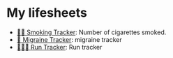 # My lifesheets

- [🚬😀 Smoking Tracker](smoking-tracker): Number of cigarettes smoked.
- [🧠 Migraine Tracker](migraine-tracker): migraine tracker
- [🏃🏼‍♂️ Run Tracker](run-tracker): Run tracker